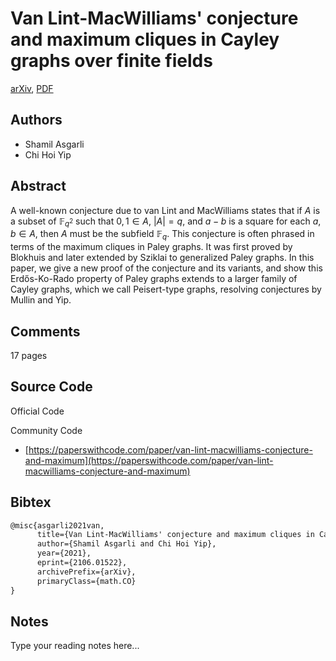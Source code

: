 
# Van Lint-MacWilliams' conjecture and maximum cliques in Cayley graphs over finite fields

[arXiv](https://arxiv.org/abs/2106.01522), [PDF](https://arxiv.org/pdf/2106.01522.pdf)

## Authors

- Shamil Asgarli
- Chi Hoi Yip

## Abstract

A well-known conjecture due to van Lint and MacWilliams states that if $A$ is a subset of $\mathbb{F}_{q^2}$ such that $0,1 \in A$, $|A|=q$, and $a-b$ is a square for each $a,b \in A$, then $A$ must be the subfield $\mathbb{F}_q$. This conjecture is often phrased in terms of the maximum cliques in Paley graphs. It was first proved by Blokhuis and later extended by Sziklai to generalized Paley graphs. In this paper, we give a new proof of the conjecture and its variants, and show this Erdős-Ko-Rado property of Paley graphs extends to a larger family of Cayley graphs, which we call Peisert-type graphs, resolving conjectures by Mullin and Yip.

## Comments

17 pages

## Source Code

Official Code



Community Code

- [https://paperswithcode.com/paper/van-lint-macwilliams-conjecture-and-maximum](https://paperswithcode.com/paper/van-lint-macwilliams-conjecture-and-maximum)

## Bibtex

```tex
@misc{asgarli2021van,
      title={Van Lint-MacWilliams' conjecture and maximum cliques in Cayley graphs over finite fields}, 
      author={Shamil Asgarli and Chi Hoi Yip},
      year={2021},
      eprint={2106.01522},
      archivePrefix={arXiv},
      primaryClass={math.CO}
}
```

## Notes

Type your reading notes here...


